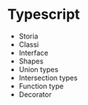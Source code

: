 # Typescript
- Storia
- Classi
- Interface
- Shapes
- Union types
- Intersection types
- Function type
- Decorator